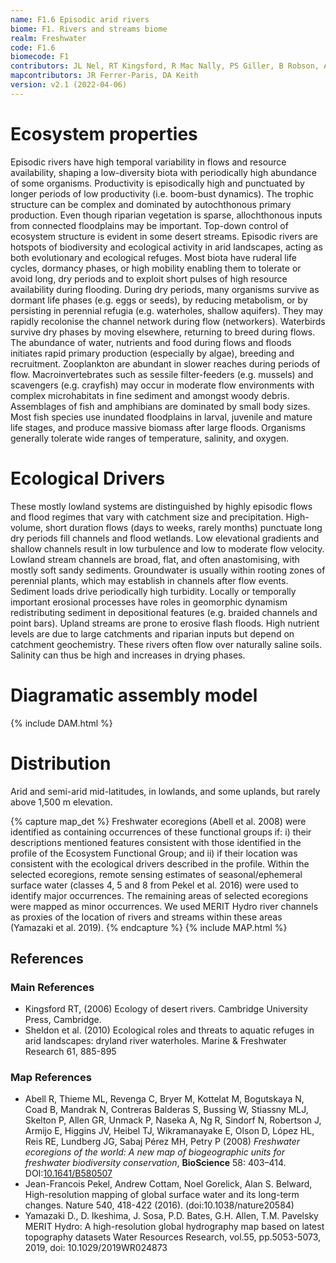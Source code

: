 ```yaml
---
name: F1.6 Episodic arid rivers
biome: F1. Rivers and streams biome
realm: Freshwater
code: F1.6
biomecode: F1
contributors: JL Nel, RT Kingsford, R Mac Nally, PS Giller, B Robson, AH Arthington, DA Keith
mapcontributors: JR Ferrer-Paris, DA Keith
version: v2.1 (2022-04-06)
---
```

# Ecosystem properties

Episodic rivers have high temporal variability in flows and resource availability, shaping a low-diversity biota with periodically high abundance of some organisms. Productivity is episodically high and punctuated by longer periods of low productivity (i.e. boom-bust dynamics). The trophic structure can be complex and dominated by autochthonous primary production. Even though riparian vegetation is sparse, allochthonous inputs from connected floodplains may be important. Top-down control of ecosystem structure is evident in some desert streams. Episodic rivers are hotspots of biodiversity and ecological activity in arid landscapes, acting as both evolutionary and ecological refuges. Most biota have ruderal life cycles, dormancy phases, or high mobility enabling them to tolerate or avoid long, dry periods and to exploit short pulses of high resource availability during flooding. During dry periods, many organisms survive as dormant life phases (e.g. eggs or seeds), by reducing metabolism, or by persisting in perennial refugia (e.g. waterholes, shallow aquifers). They may rapidly recolonise the channel network during flow (networkers). Waterbirds survive dry phases by moving elsewhere, returning to breed during flows. The abundance of water, nutrients and food during flows and floods initiates rapid primary production (especially by algae), breeding and recruitment. Zooplankton are abundant in slower reaches during periods of flow. Macroinvertebrates such as sessile filter-feeders (e.g. mussels) and scavengers (e.g. crayfish) may occur in moderate flow environments with complex microhabitats in fine sediment and amongst woody debris. Assemblages of fish and amphibians are dominated by small body sizes. Most fish species use inundated floodplains in larval, juvenile and mature life stages, and produce massive biomass after large floods. Organisms generally tolerate wide ranges of temperature, salinity, and oxygen.

# Ecological Drivers

These mostly lowland systems are distinguished by highly episodic flows and flood regimes that vary with catchment size and precipitation. High-volume, short duration flows (days to weeks, rarely months) punctuate long dry periods fill channels and flood wetlands. Low elevational gradients and shallow channels result in low turbulence and low to moderate flow velocity. Lowland stream channels are broad, flat, and often anastomising, with mostly soft sandy sediments. Groundwater is usually within rooting zones of perennial plants, which may establish in channels after flow events. Sediment loads drive periodically high turbidity. Locally or temporally important erosional processes have roles in geomorphic dynamism redistributing sediment in depositional features (e.g. braided channels and point bars). Upland streams are prone to erosive flash floods. High nutrient levels are due to large catchments and riparian inputs but depend on catchment geochemistry. These rivers often flow over naturally saline soils. Salinity can thus be high and increases in drying phases.

# Diagramatic assembly model

{% include DAM.html %}

# Distribution

Arid and semi-arid mid-latitudes, in lowlands, and some uplands, but rarely above 1,500 m elevation.

{% capture map_det %}
Freshwater ecoregions (Abell et al. 2008) were identified as containing occurrences of these functional groups if: i) their descriptions mentioned features consistent with those identified in the profile of the Ecosystem Functional Group; and ii) if their location was consistent with the ecological drivers described in the profile. Within the selected ecoregions, remote sensing estimates of seasonal/ephemeral surface water (classes 4, 5 and 8 from Pekel et al. 2016) were used to identify major occurrences. The remaining areas of selected ecoregions were mapped as minor occurrences. We used MERIT Hydro river channels as proxies of the location of rivers and streams within these areas (Yamazaki et al. 2019).
{% endcapture %}
{% include MAP.html %}

## References
### Main References
* Kingsford RT, (2006) Ecology of desert rivers. Cambridge University Press, Cambridge.
* Sheldon et al. (2010) Ecological roles and threats to aquatic refuges in arid landscapes: dryland river waterholes. Marine & Freshwater Research 61, 885-895
### Map References
* Abell R, Thieme ML, Revenga C, Bryer M, Kottelat M, Bogutskaya N, Coad B, Mandrak N, Contreras Balderas S, Bussing W, Stiassny MLJ, Skelton P, Allen GR, Unmack P, Naseka A, Ng R, Sindorf N, Robertson J, Armijo E, Higgins JV, Heibel TJ, Wikramanayake E, Olson D, López HL, Reis RE, Lundberg JG, Sabaj Pérez MH, Petry P (2008) *Freshwater ecoregions of the world: A new map of biogeographic units for freshwater biodiversity conservation*, **BioScience** 58: 403–414. DOI:[10.1641/B580507](https://doi.org/10.1641/B580507)
* Jean-Francois Pekel, Andrew Cottam, Noel Gorelick, Alan S. Belward, High-resolution mapping of global surface water and its long-term changes. Nature 540, 418-422 (2016). (doi:10.1038/nature20584)
* Yamazaki D., D. Ikeshima, J. Sosa, P.D. Bates, G.H. Allen, T.M. Pavelsky
MERIT Hydro: A high-resolution global hydrography map based on latest topography datasets
Water Resources Research, vol.55, pp.5053-5073, 2019, doi: 10.1029/2019WR024873
